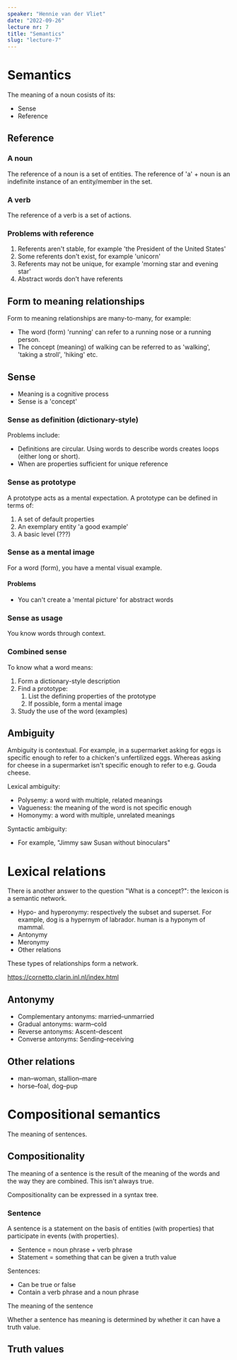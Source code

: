 ```yaml
---
speaker: "Hennie van der Vliet"
date: "2022-09-26"
lecture nr: 7
title: "Semantics"
slug: "lecture-7"
---
```


# Semantics

The meaning of a noun cosists of its:

- Sense
- Reference

## Reference 

### A noun

The reference of a noun is a set of entities. 
The reference of 'a' + noun is an indefinite instance of an entity/member in the set.

### A verb

The reference of a verb is a set of actions.

### Problems with reference

1. Referents aren't stable, for example 'the President of the United States'
2. Some referents don't exist, for example 'unicorn'
3. Referents may not be unique, for example 'morning star and evening star'
4. Abstract words don't have referents

## Form to meaning relationships

Form to meaning relationships are many-to-many, for example:
- The word (form) 'running' can refer to a running nose or a running person.
- The concept (meaning) of walking can be referred to as 'walking', 'taking a stroll', 'hiking' etc.

## Sense

- Meaning is a cognitive process
- Sense is a 'concept'

### Sense as definition (dictionary-style)

Problems include:
- Definitions are circular. Using words to describe words creates loops (either long or short).
- When are properties sufficient for unique reference

### Sense as prototype

A prototype acts as a mental expectation. A prototype can be defined in terms of:

1. A set of default properties
2. An exemplary entity 'a good example'
3. A basic level (???)

### Sense as a mental image

For a word (form), you have a mental visual example.

#### Problems
- You can't create a 'mental picture' for abstract words

### Sense as usage

You know words through context. 

### Combined sense

To know what a word means:

1. Form a dictionary-style description
2. Find a prototype:
   1. List the defining properties of the prototype
   2. If possible, form a mental image
3. Study the use of the word (examples)

## Ambiguity

Ambiguity is contextual. For example, in a supermarket asking for eggs is specific enough to refer to a chicken's unfertilized eggs. Whereas asking for cheese in a supermarket isn't specific enough to refer to e.g. Gouda cheese. 

Lexical ambiguity:
- Polysemy: a word with multiple, related meanings
- Vagueness: the meaning of the word is not specific enough
- Homonymy: a word with multiple, unrelated meanings

Syntactic ambiguity:
- For example, "Jimmy saw Susan without binoculars"

# Lexical relations

There is another answer to the question "What is a concept?": the lexicon is a semantic network. 

- Hypo- and hyperonymy: respectively the subset and superset. For example, dog is a hypernym of labrador. human is a hyponym of mammal.
- Antonymy
- Meronymy
- Other relations

These types of relationships form a network. 

https://cornetto.clarin.inl.nl/index.html

## Antonymy

- Complementary antonyms: married–unmarried
- Gradual antonyms: warm–cold
- Reverse antonyms: Ascent–descent 
- Converse antonyms: Sending–receiving

## Other relations

- man–woman, stallion–mare
- horse–foal, dog–pup

# Compositional semantics

The meaning of sentences. 

## Compositionality 

The meaning of a sentence is the result of the meaning of the words and the way they are combined.
This isn't always true. 

Compositionality can be expressed in a syntax tree.

### Sentence

A sentence is a statement on the basis of entities (with properties) that participate in events (with properties).
- Sentence = noun phrase + verb phrase
- Statement = something that can be given a truth value

Sentences:
- Can be true or false
- Contain a verb phrase and a noun phrase

The meaning of the sentence 

Whether a sentence has meaning is determined by whether it can have a truth value.

## Truth values




